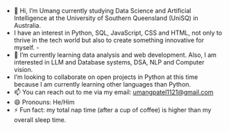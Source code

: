 - 👋 Hi, I’m Umang currently studying Data Science and Artificial Intelligence at the University of Southern Queensland (UniSQ) in Australia.
- I have an interest in Python, SQL, JavaScript, CSS and HTML, not only to thrive in the tech world but also to create something innovative for myself. 
                                                                                    -
- 🌱 I’m currently learning data analysis and web development. Also, I am interested in LLM and Database systems, DSA, NLP and Computer vision. 
-  I’m looking to collaborate on open projects in Python at this time because I am currently learning other languages than Python.
- 📫 You can reach out to me via my email: umangpatel1121@gmail.com
- 😄 Pronouns: He/Him
- ⚡ Fun fact: my total nap time (after a cup of coffee) is higher than my overall sleep time.
